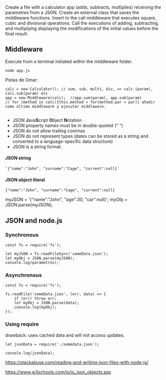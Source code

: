 
Create a file with a calculator app (adds, subtracts, multiplies) receiving the parametres from a JSON. Create an external class that saves the middleware functions. Insert to the call middleware that executes square, cubic and divisional operations. Call the executions of adding, subtracting, and multiplying displaying the modifications of the initial values before the final result.



## Middleware

Execute from a terminal initiated within the middleware folder.


```
node app.js

```

Pistas de Omar:

```
calc = new Calculator(); // sum, sub, multi, div, => calc.(param), calc.sub(param) etc
app = new Middleware(calc);  //app.sum(param), app.sub(param)
// for (method in calc){this.method = for(method.par = par)} añadir como último middleware y ejecutar middleware.


```

- JSON **J**ava**S**cript **O**bject **N**otation
- JSON property names must be in double-quoted (" ")
- JSON do not allow trailing commas
- JSON do not represent types  (dates can be stored as a string and converted to a language-specific data structure)
- JSON is a string format.
#### JSON string
```
'{"name":"John", "surname":"Cage", "current":null}'
```
#### JSON object literal 
```
{"name":"John", "surname":"Cage", "current":null}
```

myJSON = '{"name":"John", "age":30, "car":null}';
myObj = JSON.parse(myJSON);

## JSON and node.js

### Synchronous 
```
const fs = require('fs');

let myJSON = fs.readFileSync('someData.json');
let myObj = JSON.parse(myJSON);
console.log(parametres);
```
### Asynchronous 
```
const fs = require('fs');

fs.readFile('someData.json', (err, data) => {
    if (err) throw err;
    let myObj = JSON.parse(data);
    console.log(myObj);
});
```
### Using require 
drawback: uses cached data and will not access updates.

```
let jsonData = require('./somedata.json');

console.log(jsonData);
```

https://stackabuse.com/reading-and-writing-json-files-with-node-js/

https://www.w3schools.com/js/js_json_objects.asp


